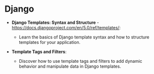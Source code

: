 # Django

- **Django Templates: Syntax and Structure** - https://docs.djangoproject.com/en/5.0/ref/templates/:
  - Learn the basics of Django template syntax and how to structure templates for your application.

- **Template Tags and Filters**:
  - Discover how to use template tags and filters to add dynamic behavior and manipulate data in Django templates.
    
